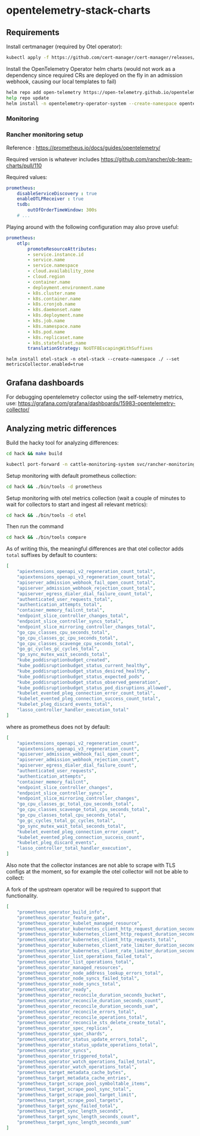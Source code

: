 # opentelemetry-stack-charts

## Requirements

Install certmanager (required by Otel operator):

```bash
kubectl apply -f https://github.com/cert-manager/cert-manager/releases/download/v1.18.2/cert-manager.yaml
```

Install the OpenTelemetry Operator helm charts (would not work as a dependency since required CRs are deployed on the fly in an admission webhook, causing our local templates to fail)

```bash
helm repo add open-telemetry https://open-telemetry.github.io/opentelemetry-helm-charts
help repo update 
helm install -n opentelemetry-operator-system --create-namespace opentelemetry-operator open-telemetry/opentelemetry-operator
```

### Monitoring

### Rancher monitoring setup

Reference : 
https://prometheus.io/docs/guides/opentelemetry/

Required version is whatever includes https://github.com/rancher/ob-team-charts/pull/110

Required values:
```yaml
prometheus:
    disableServiceDiscovery : true
    enableOTLPReceiver : true
    tsdb:
        outOfOrderTimeWindow: 300s
    # ...
```

Playing around with the following configuration may also prove useful:
```yaml
prometheus:
    otlp:
        promoteResourceAttributes:
        - service.instance.id
        - service.name
        - service.namespace
        - cloud.availability_zone
        - cloud.region
        - container.name
        - deployment.environment.name
        - k8s.cluster.name
        - k8s.container.name
        - k8s.cronjob.name
        - k8s.daemonset.name
        - k8s.deployment.name
        - k8s.job.name
        - k8s.namespace.name
        - k8s.pod.name
        - k8s.replicaset.name
        - k8s.statefulset.name
        translationStrategy: NoUTF8EscapingWithSuffixes
```

```
helm install otel-stack -n otel-stack --create-namespace ./ --set metricsCollector.enabled=true
```


## Grafana dashboards

For debugging opentelemetry collector using the self-telemetry metrics, use:
https://grafana.com/grafana/dashboards/15983-opentelemetry-collector/


## Analyzing metric differences


Build the hacky tool for analyzing differences:

```bash
cd hack && make build
```


```bash
kubectl port-forward -n cattle-monitoring-system svc/rancher-monitoring-prometheus 9090:9090
```

Setup monitoring with default prometheus collection:

```bash
cd hack && ./bin/tools -d prometheus 

```
Setup monitoring with otel metrics collection (wait a couple of minutes to wait for collectors to start and ingest all relevant metrics):

```bash
cd hack && ./bin/tools -d otel
```

Then run the command
```bash
cd hack && ./bin/tools compare
```


As of writing this, the meaningful differences are that otel collector adds `total` suffixes by default to counters:
```json
[
    "apiextensions_openapi_v2_regeneration_count_total",
    "apiextensions_openapi_v3_regeneration_count_total",
    "apiserver_admission_webhook_fail_open_count_total",
    "apiserver_admission_webhook_rejection_count_total",
    "apiserver_egress_dialer_dial_failure_count_total",
    "authenticated_user_requests_total",
    "authentication_attempts_total",
    "container_memory_failcnt_total",
    "endpoint_slice_controller_changes_total",
    "endpoint_slice_controller_syncs_total",
    "endpoint_slice_mirroring_controller_changes_total",
    "go_cpu_classes_cpu_seconds_total",
    "go_cpu_classes_gc_cpu_seconds_total",
    "go_cpu_classes_scavenge_cpu_seconds_total",
    "go_gc_cycles_gc_cycles_total",
    "go_sync_mutex_wait_seconds_total",
    "kube_poddisruptionbudget_created",
    "kube_poddisruptionbudget_status_current_healthy",
    "kube_poddisruptionbudget_status_desired_healthy",
    "kube_poddisruptionbudget_status_expected_pods",
    "kube_poddisruptionbudget_status_observed_generation",
    "kube_poddisruptionbudget_status_pod_disruptions_allowed",
    "kubelet_evented_pleg_connection_error_count_total",
    "kubelet_evented_pleg_connection_success_count_total",
    "kubelet_pleg_discard_events_total",
    "lasso_controller_handler_execution_total"
]
```

where as prometheus does not by default:
```json
[
    "apiextensions_openapi_v2_regeneration_count",
    "apiextensions_openapi_v3_regeneration_count",
    "apiserver_admission_webhook_fail_open_count",
    "apiserver_admission_webhook_rejection_count",
    "apiserver_egress_dialer_dial_failure_count",
    "authenticated_user_requests",
    "authentication_attempts",
    "container_memory_failcnt",
    "endpoint_slice_controller_changes",
    "endpoint_slice_controller_syncs",
    "endpoint_slice_mirroring_controller_changes",
    "go_cpu_classes_gc_total_cpu_seconds_total",
    "go_cpu_classes_scavenge_total_cpu_seconds_total",
    "go_cpu_classes_total_cpu_seconds_total",
    "go_gc_cycles_total_gc_cycles_total",
    "go_sync_mutex_wait_total_seconds_total",
    "kubelet_evented_pleg_connection_error_count",
    "kubelet_evented_pleg_connection_success_count",
    "kubelet_pleg_discard_events",
    "lasso_controller_total_handler_execution",
]
```

Also note that the collector instances are not able to scrape with TLS configs at the moment, so for example the otel collector will not be able to collect:


A fork of the upstream operator will be required to support that functionality.
```json
[
    "prometheus_operator_build_info",
    "prometheus_operator_feature_gate",
    "prometheus_operator_kubelet_managed_resource",
    "prometheus_operator_kubernetes_client_http_request_duration_seconds_count",
    "prometheus_operator_kubernetes_client_http_request_duration_seconds_sum",
    "prometheus_operator_kubernetes_client_http_requests_total",
    "prometheus_operator_kubernetes_client_rate_limiter_duration_seconds_count",
    "prometheus_operator_kubernetes_client_rate_limiter_duration_seconds_sum",
    "prometheus_operator_list_operations_failed_total",
    "prometheus_operator_list_operations_total",
    "prometheus_operator_managed_resources",
    "prometheus_operator_node_address_lookup_errors_total",
    "prometheus_operator_node_syncs_failed_total",
    "prometheus_operator_node_syncs_total",
    "prometheus_operator_ready",
    "prometheus_operator_reconcile_duration_seconds_bucket",
    "prometheus_operator_reconcile_duration_seconds_count",
    "prometheus_operator_reconcile_duration_seconds_sum",
    "prometheus_operator_reconcile_errors_total",
    "prometheus_operator_reconcile_operations_total",
    "prometheus_operator_reconcile_sts_delete_create_total",
    "prometheus_operator_spec_replicas",
    "prometheus_operator_spec_shards",
    "prometheus_operator_status_update_errors_total",
    "prometheus_operator_status_update_operations_total",
    "prometheus_operator_syncs",
    "prometheus_operator_triggered_total",
    "prometheus_operator_watch_operations_failed_total",
    "prometheus_operator_watch_operations_total",
    "prometheus_target_metadata_cache_bytes",
    "prometheus_target_metadata_cache_entries",
    "prometheus_target_scrape_pool_symboltable_items",
    "prometheus_target_scrape_pool_sync_total",
    "prometheus_target_scrape_pool_target_limit",
    "prometheus_target_scrape_pool_targets",
    "prometheus_target_sync_failed_total",
    "prometheus_target_sync_length_seconds",
    "prometheus_target_sync_length_seconds_count",
    "prometheus_target_sync_length_seconds_sum"
]
```
